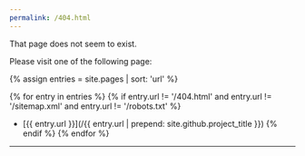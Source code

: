 ```yaml
---
permalink: /404.html
---
```


That page does not seem to exist.

Please visit one of the following page:

{% assign entries = site.pages | sort: 'url' %}

{% for entry in entries %}
  {% if entry.url != '/404.html' and entry.url != '/sitemap.xml' and entry.url != '/robots.txt' %}
  * [{{ entry.url }}](/{{ entry.url | prepend: site.github.project_title }})
  {% endif %}
{% endfor %}
<hr>
